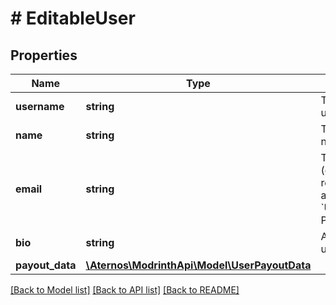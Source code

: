 # # EditableUser

## Properties

Name | Type | Description | Notes
------------ | ------------- | ------------- | -------------
**username** | **string** | The user&#39;s username |
**name** | **string** | The user&#39;s display name | [optional]
**email** | **string** | The user&#39;s email (only displayed if requesting your own account). Requires &#x60;USER_READ_EMAIL&#x60; PAT scope. | [optional]
**bio** | **string** | A description of the user | [optional]
**payout_data** | [**\Aternos\ModrinthApi\Model\UserPayoutData**](UserPayoutData.md) |  | [optional]

[[Back to Model list]](../../README.md#models) [[Back to API list]](../../README.md#endpoints) [[Back to README]](../../README.md)
